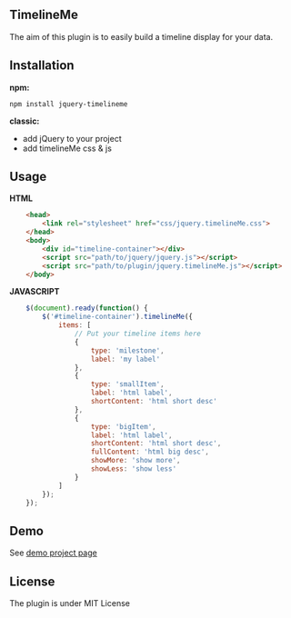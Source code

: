 ## TimelineMe

The aim of this plugin is to easily build a timeline display for your data.

## Installation

**npm:**
```
npm install jquery-timelineme
```

**classic:**
- add jQuery to your project
- add timelineMe css & js

## Usage

**HTML**
```html
    <head>
        <link rel="stylesheet" href="css/jquery.timelineMe.css">
    </head>
    <body>
        <div id="timeline-container"></div>
        <script src="path/to/jquery/jquery.js"></script>
        <script src="path/to/plugin/jquery.timelineMe.js"></script>
    </body>
```

**JAVASCRIPT**
```javascript
    $(document).ready(function() {
        $('#timeline-container').timelineMe({
		    items: [
                // Put your timeline items here
                {
                    type: 'milestone',
                    label: 'my label'
                },
                {
                    type: 'smallItem',
                    label: 'html label',
                    shortContent: 'html short desc'
                },
                {
                    type: 'bigItem',
                    label: 'html label',
                    shortContent: 'html short desc',
                    fullContent: 'html big desc',
                    showMore: 'show more',
                    showLess: 'show less'
                }
            ]
		});
    });
```

## Demo

See [demo project page](http://mickaelr.github.io/jquery-timelineMe/)

## License

The plugin is under MIT License
